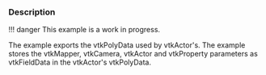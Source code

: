 ### Description

!!! danger
    This example is a work in progress.

The example exports the vtkPolyData used by vtkActor's. The example stores the vtkMapper, vtkCamera, vtkActor and vtkProperty parameters as vtkFieldData in the vtkActor's vtkPolyData.
